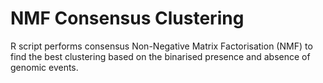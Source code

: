 # NMF Consensus Clustering
R script performs consensus Non-Negative Matrix Factorisation (NMF) to find the best clustering based on the binarised presence and absence of genomic events. 
